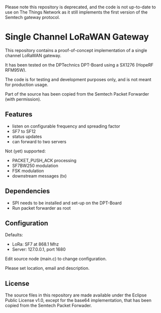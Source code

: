 Please note this repository is deprecated, and the code is not up-to-date to use on The Things Network as 
it still implements the first version of the Semtech gateway protocol.


Single Channel LoRaWAN Gateway
==============================
This repository contains a proof-of-concept implementation of a single
channel LoRaWAN gateway.

It has been tested on the DPTechnics DPT-Board using a SX1276 (HopeRF RFM95W).

The code is for testing and development purposes only, and is not meant 
for production usage. 

Part of the source has been copied from the Semtech Packet Forwarder 
(with permission).

Features
--------
- listen on configurable frequency and spreading factor
- SF7 to SF12
- status updates
- can forward to two servers

Not (yet) supported:
- PACKET_PUSH_ACK processing
- SF7BW250 modulation
- FSK modulation
- downstream messages (tx)

Dependencies
------------
- SPI needs to be installed and set-up on the DPT-Board
- Run packet forwarder as root

Configuration
-------------

Defaults:

- LoRa:   SF7 at 868.1 Mhz
- Server: 127.0.0.1, port 1680

Edit source node (main.c) to change configuration.

Please set location, email and description.

License
-------
The source files in this repository are made available under the Eclipse
Public License v1.0, except for the base64 implementation, that has been
copied from the Semtech Packet Forwader.
